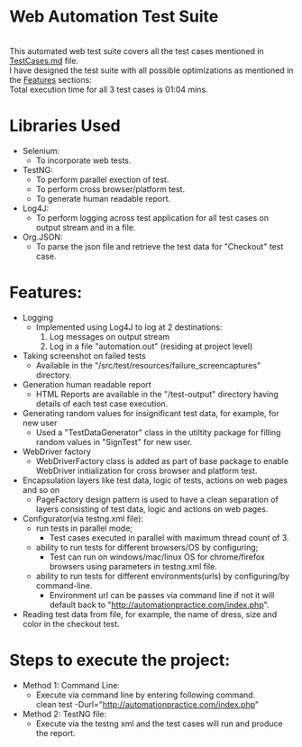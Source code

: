 # Web Automation Test Suite

<br/>This automated web test suite covers all the test cases mentioned in [TestCases.md](https://github.com/sahilmutreja/SeleniumCrossBrowserPlatformTest/blob/master/TESTCASES.md) file.
<br/>I have designed the test suite with all possible optimizations as mentioned in the [Features](#features) sections: 
<br/>Total execution time for all 3 test cases is 01:04 mins.

# Libraries Used

* Selenium:
    * To incorporate web tests.
* TestNG:
    * To perform parallel exection of test.
    * To perform cross browser/platform test.
    * To generate human readable report.
* Log4J:
    * To perform logging across test application for all test cases on output stream and in a file.
* Org.JSON:
    * To parse the json file and retrieve the test data for "Checkout" test case.

# Features:

* Logging
    - Implemented using Log4J to log at 2 destinations:
        1. Log messages on output stream
        2. Log in a file "automation.out" (residing at project level)
* Taking screenshot on failed tests
    - Available in the "/src/test/resources/failure_screencaptures" directory.
* Generation human readable report
    - HTML Reports are available in the "/test-output" directory having details of each test case execution.
* Generating random values for insignificant test data, for example, for new user
    - Used a "TestDataGenerator" class in the utiltity package for filling random values in "SignTest" for new user.
* WebDriver factory
    - WebDriverFactory class is added as part of base package to enable WebDriver initialization for cross browser and platform test.
* Encapsulation layers like test data, logic of tests, actions on web pages and so on
    - PageFactory design pattern is used to have a clean separation of layers consisting of test data, logic
    and actions on web pages.
* Configurator(via testng.xml file):
  * run tests in parallel mode;
    - Test cases executed in parallel with maximum thread count of 3.
  * ability to run tests for different browsers/OS by configuring;
    - Test can run on windows/mac/linux OS for chrome/firefox browsers using parameters in testng.xml file.
  * ability to run tests for different environments(urls) by configuring/by command-line.
    - Environment url can be passes via command line if not it will default back to "http://automationpractice.com/index.php".
* Reading test data from file, for example, the name of dress, size and color in the checkout test.


# Steps to execute the project:

* Method 1: Command Line:
    * Execute via command line by entering following command.
    <br/>clean test -Durl="http://automationpractice.com/index.php"
* Method 2: TestNG file:
    * Execute via the testng xml and the test cases will run and produce the report.
